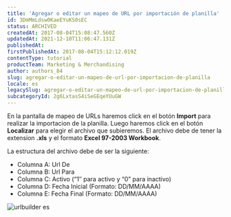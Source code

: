 ```yaml
---
title: 'Agregar o editar un mapeo de URL por importación de planilla'
id: 3DmMmLdsw0KaeEYuKS0sEC
status: ARCHIVED
createdAt: 2017-08-04T15:08:47.560Z
updatedAt: 2021-12-10T11:06:47.131Z
publishedAt: 
firstPublishedAt: 2017-08-04T15:12:12.019Z
contentType: tutorial
productTeam: Marketing & Merchandising
author: authors_84
slug: agregar-o-editar-un-mapeo-de-url-por-importacion-de-planilla
locale: es
legacySlug: agregar-o-editar-un-mapeo-de-url-por-importacion-de-planilla
subcategoryId: 2g6LxtasS4iSeGEqeYUuGW
---
```


En la pantalla de mapeo de URLs haremos click en el botón __Import__ para realizar la importacion de la planilla. Luego haremos click en el botón __Localizar__ para elegir el archivo que subieremos. El archivo debe de tener la extension **.xls** y el formato **Excel 97-2003 Workbook**. 

La estructura del archivo debe de ser la siguiente:
- Columna A: Url De
- Columna B: Url Para
- Columna C: Activo (“1″ para activo y “0” para inactivo)
- Columna D: Fecha Inicial (Formato: DD/MM/AAAA)
- Columna E: Fecha Final (Formato: DD/MM/AAAA)

![urlbuilder es](//images.ctfassets.net/alneenqid6w5/3R4XJx8UHekUASMY6euqAy/24705df3a75db5c4fcc780102689c322/urlbuilder_es.png)
